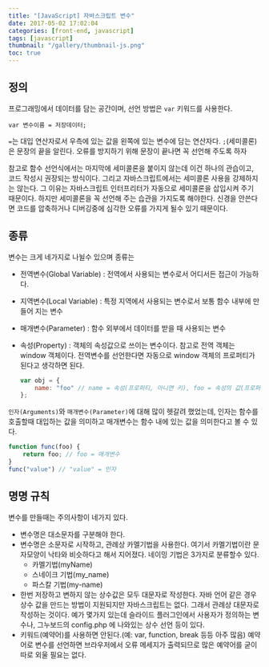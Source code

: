 ```yaml
---
title: "[JavaScript] 자바스크립트 변수"
date: 2017-05-02 17:02:04
categories: [front-end, javascript]
tags: [javascript]
thumbnail: "/gallery/thumbnail-js.png"
toc: true
---
```


## 정의

프로그래밍에서 데이터를 담는 공간이며, 선언 방법은 `var` 키워드를 사용한다.

<!-- more -->

```
var 변수이름 = 저장데이터;
```

`=`는 대입 연산자로서 우측에 있는 값을 왼쪽에 있는 변수에 담는 연산자다. `;`(세미콜론)은 문장의 끝을 알린다. 오류를 방지하기 위해 문장이 끝나면 꼭 선언해 주도록 하자

참고로 함수 선언식에서는 마지막에 세미콜론을 붙이지 않는데 이건 하나의 관습이고, 코드 작성시 권장되는 방식이다. 그리고 자바스크립트에서는 세미콜론 사용을 강제하지는 않는다. 그 이유는 자바스크립트 인터프리터가 자동으로 세미콜론을 삽입시켜 주기 때문이다. 하지만 세미콜론을 꼭 선언해 주는 습관을 가지도록 해야한다. 신경을 안쓴다면 코드를 압축하거나 디버깅중에 심각한 오류를 가지게 될수 있기 때문이다.

## 종류

변수는 크게 네가지로 나뉠수 있으며 종류는

* 전역변수(Global Variable) : 전역에서 사용되는 변수로서 어디서든 접근이 가능하다.
* 지역변수(Local Variable) : 특정 지역에서 사용되는 변수로서 보통 함수 내부에 만들어 지는 변수
* 매개변수(Parameter) : 함수 외부에서 데이터를 받을 때 사용되는 변수
* 속성(Property) : 객체의 속성값으로 쓰이는 변수이다. 참고로 전역 객체는 window 객체이다. 전역변수를 선언한다면 자동으로 window 객체의 프로퍼티가 된다고 생각하면 된다.

  ```javascript
  var obj = {
      name: "foo" // name = 속성(프로퍼티, 아니면 키), foo = 속성의 값(프로퍼티 값 아니면 키값)
  };
  ```

`인자(Arguments)`와 `매개변수(Parameter)`에 대해 많이 헷갈려 했었는데, 인자는 함수를 호출할때 대입하는 값을 의미하고 매개변수는 함수 내에 있는 값을 의미한다고 볼 수 있다.

```javascript
function func(foo) {
    return foo; // foo = 매개변수
}
func("value") // "value" = 인자
```

## 명명 규칙

변수를 만들때는 주의사항이 네가지 있다.

* 변수명은 대소문자를 구분해야 한다.
* 변수명은 소문자로 시작하고, 관례상 카멜기법을 사용한다. 여기서 카멜기법이란 문자모양이 낙타와 비슷하다고 해서 지어졌다. 네이밍 기법은 3가지로 분류할수 있다. 
  * 카멜기법(myName)
  * 스네이크 기법(my_name)
  * 파스칼 기법(my-name)
* 한번 저장하고 변하지 않는 상수값은 모두 대문자로 작성한다. 자바 언어 같은 경우 상수 값을 만드는 방법이 지원되지만 자바스크립트는 없다. 그래서 관례상 대문자로 작성하는 것이다. 예가 몇가지 있는데 슬라이드 플러그인에서 사용자가 정의하는 변수나, 그누보드의 config.php 에 나와있는 상수 선언 등이 있다. 
* 키워드(예약어)를 사용하면 안된다.(예: var, function, break 등등 아주 많음) 예약어로 변수를 선언하면 브라우저에서 오류 메세지가 출력되므로 많은 예약어를 굳이 따로 외울 필요는 없다.

